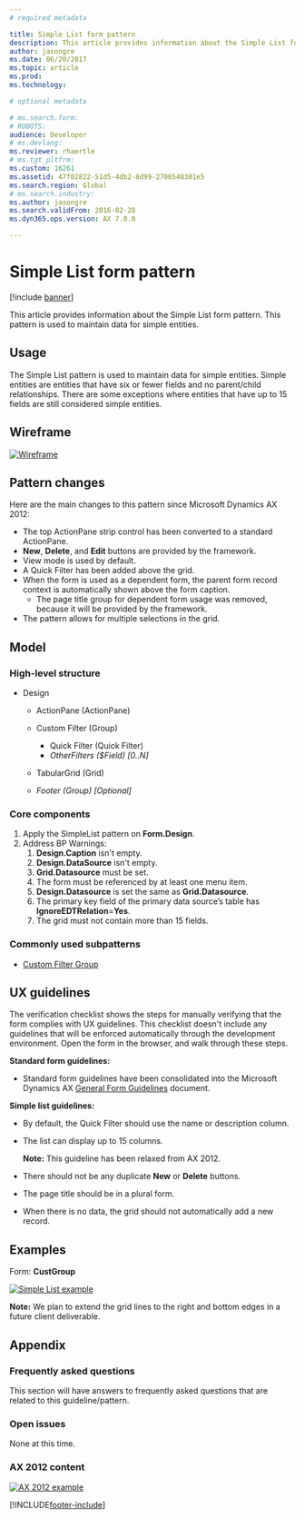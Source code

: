 ```yaml
---
# required metadata

title: Simple List form pattern
description: This article provides information about the Simple List form pattern. This pattern is used to maintain data for simple entities.
author: jasongre
ms.date: 06/20/2017
ms.topic: article
ms.prod: 
ms.technology: 

# optional metadata

# ms.search.form: 
# ROBOTS: 
audience: Developer
# ms.devlang: 
ms.reviewer: rhaertle
# ms.tgt_pltfrm: 
ms.custom: 16261
ms.assetid: 47f02822-51d5-4db2-8d99-2706548301e5
ms.search.region: Global
# ms.search.industry: 
ms.author: jasongre
ms.search.validFrom: 2016-02-28
ms.dyn365.ops.version: AX 7.0.0

---
```


# Simple List form pattern

[!include [banner](../includes/banner.md)]

This article provides information about the Simple List form pattern. This pattern is used to maintain data for simple entities.

## Usage

The Simple List pattern is used to maintain data for simple entities. Simple entities are entities that have six or fewer fields and no parent/child relationships. There are some exceptions where entities that have up to 15 fields are still considered simple entities.

## Wireframe

[![Wireframe](./media/simplelist1-1024x578.png)](./media/simplelist1.png)

## Pattern changes
Here are the main changes to this pattern since Microsoft Dynamics AX 2012:

-   The top ActionPane strip control has been converted to a standard ActionPane.
-   **New**, **Delete**, and **Edit** buttons are provided by the framework.
-   View mode is used by default.
-   A Quick Filter has been added above the grid.
-   When the form is used as a dependent form, the parent form record context is automatically shown above the form caption.
    -   The page title group for dependent form usage was removed, because it will be provided by the framework.
-   The pattern allows for multiple selections in the grid.

## Model
### High-level structure

- Design

    - ActionPane (ActionPane)
    - Custom Filter (Group)

        - Quick Filter (Quick Filter)
        - *OtherFilters ($Field) \[0..N\]*

    - TabularGrid (Grid)
    - *Footer (Group) \[Optional\]*

### Core components

1.  Apply the SimpleList pattern on **Form.Design**.
2.  Address BP Warnings:
    1.  **Design.Caption** isn't empty.
    2.  **Design.DataSource** isn't empty.
    3.  **Grid.Datasource** must be set.
    4.  The form must be referenced by at least one menu item.
    5.  **Design.Datasource** is set the same as **Grid.Datasource**.
    6.  The primary key field of the primary data source’s table has **IgnoreEDTRelation**=**Yes**.
    7.  The grid must not contain more than 15 fields.

### Commonly used subpatterns

-   [Custom Filter Group](custom-filter-group-subpattern.md)

## UX guidelines
The verification checklist shows the steps for manually verifying that the form complies with UX guidelines. This checklist doesn't include any guidelines that will be enforced automatically through the development environment. Open the form in the browser, and walk through these steps. 

**Standard form guidelines:**

-   Standard form guidelines have been consolidated into the Microsoft Dynamics AX [General Form Guidelines](general-form-guidelines.md) document.

**Simple list guidelines:**

-   By default, the Quick Filter should use the name or description column.
-   The list can display up to 15 columns.

    **Note:** This guideline has been relaxed from AX 2012.

-   There should not be any duplicate **New** or **Delete** buttons.
-   The page title should be in a plural form.
-   When there is no data, the grid should not automatically add a new record.

## Examples
Form: **CustGroup** 

[![Simple List example](./media/simplelist2-1024x524.png)](./media/simplelist2.png) 

**Note:** We plan to extend the grid lines to the right and bottom edges in a future client deliverable.

## Appendix
### Frequently asked questions

This section will have answers to frequently asked questions that are related to this guideline/pattern.

### Open issues

None at this time.

### AX 2012 content

[![AX 2012 example](./media/simplelist3.png)](./media/simplelist3.png)


[!INCLUDE[footer-include](../../../includes/footer-banner.md)]